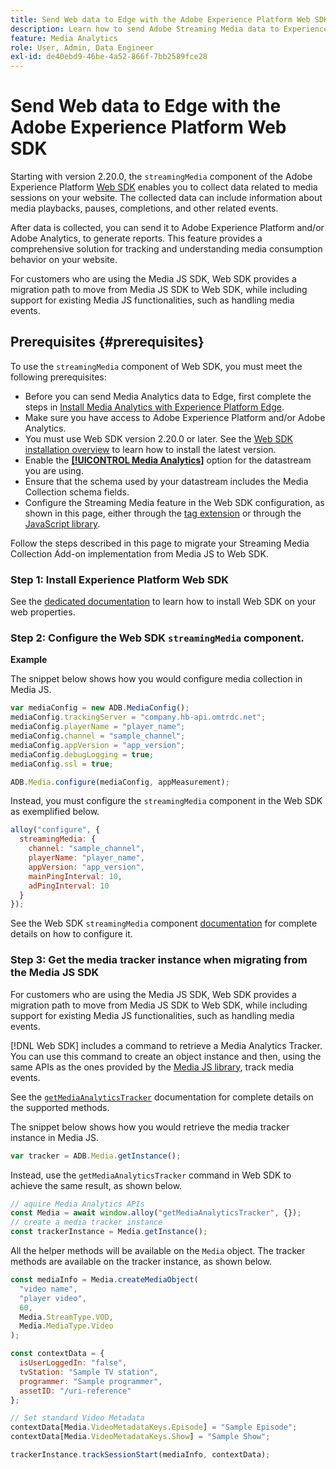 ```yaml
---
title: Send Web data to Edge with the Adobe Experience Platform Web SDK
description: Learn how to send Adobe Streaming Media data to Experience Platform Edge with the Adobe Experience Platform Web SDK.
feature: Media Analytics
role: User, Admin, Data Engineer
exl-id: de40ebd9-46be-4a52-866f-7bb2589fce28
---
```

# Send Web data to Edge with the Adobe Experience Platform Web SDK

Starting with version 2.20.0, the `streamingMedia` component of the Adobe Experience Platform [Web SDK](https://experienceleague.adobe.com/en/docs/experience-platform/web-sdk/home) enables you to collect data related to media sessions on your website. The collected data can include information about media playbacks, pauses, completions, and other related events. 

After data is collected, you can send it to Adobe Experience Platform and/or Adobe Analytics, to generate reports. This feature provides a comprehensive solution for tracking and understanding media consumption behavior on your website.

For customers who are using the Media JS SDK, Web SDK provides a migration path to move from Media JS SDK to Web SDK, while including support for existing Media JS functionalities, such as handling media events.

## Prerequisites {#prerequisites}

To use the `streamingMedia` component of Web SDK, you must meet the following prerequisites:

* Before you can send Media Analytics data to Edge, first complete the steps in [Install Media Analytics with Experience Platform Edge](/help/implementation/edge/implementation-edge.md).
* Make sure you have access to Adobe Experience Platform and/or Adobe Analytics.
* You must use Web SDK version 2.20.0 or later. See the [Web SDK installation overview](https://experienceleague.adobe.com/en/docs/experience-platform/web-sdk/install/overview) to learn how to install the latest version.
* Enable the **[[!UICONTROL Media Analytics]](https://experienceleague.adobe.com/en/docs/experience-platform/datastreams/configure)** option for the datastream you are using.
* Ensure that the schema used by your datastream includes the Media Collection schema fields.
* Configure the Streaming Media feature in the Web SDK configuration, as shown in this page, either through the [tag extension](#tag-extension) or through the [JavaScript library](#library).

Follow the steps described in this page to migrate your Streaming Media Collection Add-on implementation from Media JS to Web SDK.

### Step 1: Install Experience Platform Web SDK

See the [dedicated documentation](https://experienceleague.adobe.com/en/docs/experience-platform/web-sdk/install/overview) to learn how to install Web SDK on your web properties.

### Step 2: Configure the Web SDK `streamingMedia` component. 

**Example**

The snippet below shows how you would configure media collection in Media JS. 

```javascript
var mediaConfig = new ADB.MediaConfig();
mediaConfig.trackingServer = "company.hb-api.omtrdc.net";
mediaConfig.playerName = "player_name";
mediaConfig.channel = "sample_channel";
mediaConfig.appVersion = "app_version";
mediaConfig.debugLogging = true;
mediaConfig.ssl = true;

ADB.Media.configure(mediaConfig, appMeasurement);
```

Instead, you must configure the `streamingMedia` component in the Web SDK as exemplified below.

```js
alloy("configure", {
  streamingMedia: {
    channel: "sample_channel",
    playerName: "player_name",
    appVersion: "app_version",
    mainPingInterval: 10,
    adPingInterval: 10
  }
});
```

See the Web SDK `streamingMedia` component [documentation](https://experienceleague.adobe.com/en/docs/experience-platform/web-sdk/commands/configure/streamingmedia) for complete details on how to configure it.

### Step 3: Get the media tracker instance when migrating from the Media JS SDK

For customers who are using the Media JS SDK, Web SDK provides a migration path to move from Media JS SDK to Web SDK, while including support for existing Media JS functionalities, such as handling media events.

[!DNL Web SDK] includes a command to retrieve a Media Analytics Tracker. You can use this command to create an object instance and then, using the same APIs as the ones provided by the [Media JS library](https://adobe-marketing-cloud.github.io/media-sdks/reference/javascript_3x/APIReference.html), track media events.

See the [`getMediaAnalyticsTracker`](https://experienceleague.adobe.com/en/docs/experience-platform/web-sdk/commands/getmediaanalyticstracker) documentation for complete details on the supported methods.

The snippet below shows how you would retrieve the media tracker instance in Media JS. 

```javascript
var tracker = ADB.Media.getInstance();
```

Instead, use the `getMediaAnalyticsTracker` command in Web SDK to achieve the same result, as shown below.

```js
// aquire Media Analytics APIs
const Media = await window.alloy("getMediaAnalyticsTracker", {});
// create a media tracker instance
const trackerInstance = Media.getInstance();
```

All the helper methods will be available on the `Media` object. The tracker methods are available on the tracker instance, as shown below.

```js
const mediaInfo = Media.createMediaObject(
  "video name",
  "player video",
  60,
  Media.StreamType.VOD,
  Media.MediaType.Video
);

const contextData = {
  isUserLoggedIn: "false",
  tvStation: "Sample TV station",
  programmer: "Sample programmer",
  assetID: "/uri-reference"
};

// Set standard Video Metadata
contextData[Media.VideoMetadataKeys.Episode] = "Sample Episode";
contextData[Media.VideoMetadataKeys.Show] = "Sample Show";

trackerInstance.trackSessionStart(mediaInfo, contextData);
```
